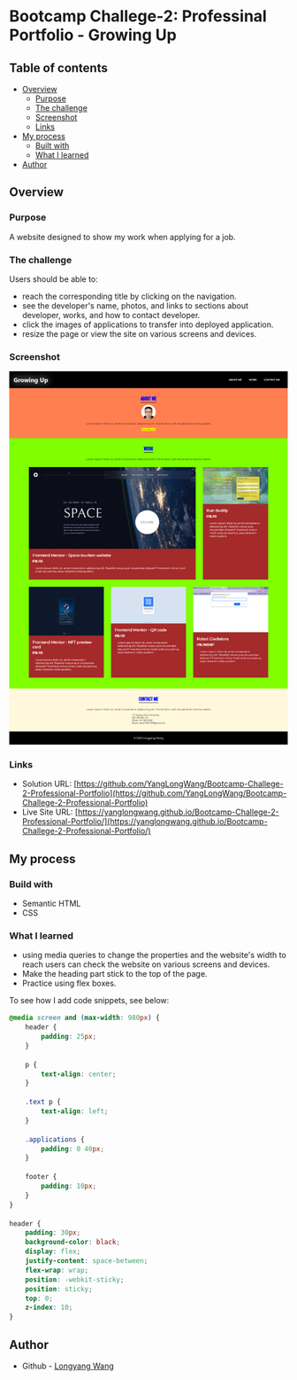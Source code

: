 # Bootcamp Challege-2: Professinal Portfolio - Growing Up

## Table of contents

- [Overview](#overview)
  - [Purpose](#purpose)
  - [The challenge](#the-challenge)
  - [Screenshot](#screenshot)
  - [Links](#links)
- [My process](#my-process)
  - [Built with](#built-with)
  - [What I learned](#what-i-learned)
- [Author](#author)

## Overview

### Purpose
A website designed to show my work when applying for a job. 

### The challenge

Users should be able to:

- reach the corresponding title by clicking on the navigation.
- see the developer's name, photos, and links to sections about developer, works, and how to contact developer.
- click the images of applications to transfer into deployed application.
- resize the page or view the site on various screens and devices.

### Screenshot

![](./assets/images/Professional%20Portfolio%20-%20Growing%20Up%20-%20yanglongwang.github.io.png)

### Links

- Solution URL: [https://github.com/YangLongWang/Bootcamp-Challege-2-Professional-Portfolio](https://github.com/YangLongWang/Bootcamp-Challege-2-Professional-Portfolio)
- Live Site URL: [https://yanglongwang.github.io/Bootcamp-Challege-2-Professional-Portfolio/](https://yanglongwang.github.io/Bootcamp-Challege-2-Professional-Portfolio/)

## My process

### Build with

- Semantic HTML
- CSS

### What I learned

- using media queries to change the properties and the website's width to reach users can check the website on various screens and devices.
- Make the heading part stick to the top of the page.
- Practice using flex boxes.

To see how I add code snippets, see below:

```css
@media screen and (max-width: 980px) {
    header {
        padding: 25px;
    }

    p {
        text-align: center;
    }

    .text p {
        text-align: left;
    }

    .applications {
        padding: 0 40px;
    }

    footer {
        padding: 10px;
    }
}

header {
    padding: 30px;
    background-color: black;
    display: flex;
    justify-content: space-between;
    flex-wrap: wrap;
    position: -webkit-sticky;
    position: sticky;
    top: 0;
    z-index: 10;
}
```

## Author

- Github - [Longyang Wang](https://github.com/YangLongWang)


